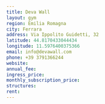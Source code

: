 ```yaml
---
title: Deva Wall
layout: gym
region: Emilia Romagna
city: Ferrara
address: Via Ippolito Guidetti, 32
latitude: 44.8170433044434
longitude: 11.5976400375366
email: info@devawall.com
phone: +39 3791366244
website: 
annual_fee: 
ingress_price: 
monthly_subscription_price: 
structures: 
rent: 
---
```


